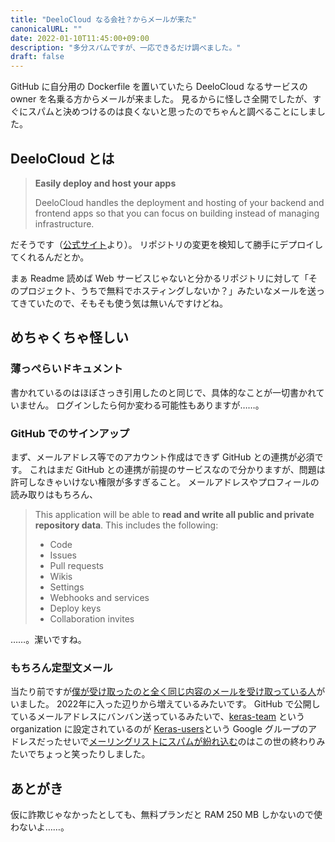 ```yaml
---
title: "DeeloCloud なる会社？からメールが来た"
canonicalURL: ""
date: 2022-01-10T11:45:00+09:00
description: "多分スパムですが、一応できるだけ調べました。"
draft: false
---
```


GitHub に自分用の Dockerfile を置いていたら DeeloCloud なるサービスの owner を名乗る方からメールが来ました。
見るからに怪しさ全開でしたが、すぐにスパムと決めつけるのは良くないと思ったのでちゃんと調べることにしました。

## DeeloCloud とは

>**Easily deploy and host your apps**
>
>DeeloCloud handles the deployment and hosting of your backend and frontend apps so that you can focus on building instead of managing infrastructure.

だそうです（[公式サイト](https://www.deelo.cloud)より）。
リポジトリの変更を検知して勝手にデプロイしてくれるんだとか。

まぁ Readme 読めば Web サービスじゃないと分かるリポジトリに対して「そのプロジェクト、うちで無料でホスティングしないか？」みたいなメールを送ってきていたので、そもそも使う気は無いんですけどね。

## めちゃくちゃ怪しい
### 薄っぺらいドキュメント
書かれているのはほぼさっき引用したのと同じで、具体的なことが一切書かれていません。
ログインしたら何か変わる可能性もありますが……。

### GitHub でのサインアップ
まず、メールアドレス等でのアカウント作成はできず GitHub との連携が必須です。
これはまだ GitHub との連携が前提のサービスなので分かりますが、問題は許可しなきゃいけない権限が多すぎること。
メールアドレスやプロフィールの読み取りはもちろん、

>This application will be able to **read and write all public and private repository data**.
>This includes the following:
>
>- Code
>- Issues
>- Pull requests
>- Wikis
>- Settings
>- Webhooks and services
>- Deploy keys
>- Collaboration invites

……。潔いですね。

### もちろん定型文メール
当たり前ですが[僕が受け取ったのと全く同じ内容のメールを受け取っている人](https://www.reddit.com/r/Hosting/comments/rxfapx/deelocloud/)がいました。
2022年に入った辺りから増えているみたいです。
GitHub で公開しているメールアドレスにバンバン送っているみたいで、[keras-team](https://github.com/keras-team) という organization に設定されているのが [Keras-users](https://groups.google.com/g/keras-users)という Google グループのアドレスだったせいで[メーリングリストにスパムが紛れ込む](https://groups.google.com/g/keras-users/c/3QdTeLA-YlQ)のはこの世の終わりみたいでちょっと笑ったりしました。

## あとがき
仮に詐欺じゃなかったとしても、無料プランだと RAM 250 MB しかないので使わないよ……。

